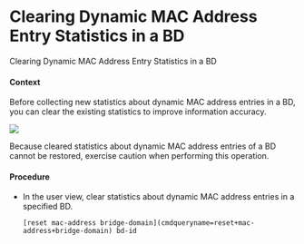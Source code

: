 Clearing Dynamic MAC Address Entry Statistics in a BD
=====================================================

Clearing Dynamic MAC Address Entry Statistics in a BD

#### Context

Before collecting new statistics about dynamic MAC address entries in a BD, you can clear the existing statistics to improve information accuracy.

![](../public_sys-resources/note_3.0-en-us.png) 

Because cleared statistics about dynamic MAC address entries of a BD cannot be restored, exercise caution when performing this operation.



#### Procedure

* In the user view, clear statistics about dynamic MAC address entries in a specified BD.
  
  
  ```
  [reset mac-address bridge-domain](cmdqueryname=reset+mac-address+bridge-domain) bd-id
  ```
